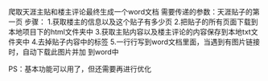 爬取天涯主贴和楼主评论最终生成一个word文档
需要传递的参数：天涯贴子的第一页
步骤：
1.获取楼主的信息以及这个贴子有多少页
2.把贴子的所有页面下载到本地项目下的html文件夹中
3.获取主贴内容以及楼主评论的内容保存到本地txt文件夹中
4.去掉贴子内容中的标签
5.一行行写到word文档里面，当遇到有图片链接时，自动下载此图片并加
到word中

PS：基本功能可以用了，但还需要再进行优化
